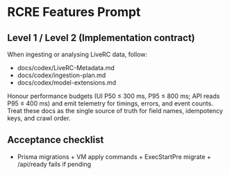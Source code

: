 # RCRE Features Prompt

## Level 1 / Level 2 (Implementation contract)

When ingesting or analysing LiveRC data, follow:
- docs/codex/LiveRC-Metadata.md
- docs/codex/ingestion-plan.md
- docs/codex/model-extensions.md

Honour performance budgets (UI P50 ≤ 300 ms, P95 ≤ 800 ms; API reads P95 ≤ 400 ms) and emit telemetry for timings, errors, and event counts. Treat these docs as the single source of truth for field names, idempotency keys, and crawl order.

## Acceptance checklist

- Prisma migrations + VM apply commands + ExecStartPre migrate + /api/ready fails if pending
